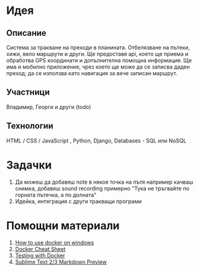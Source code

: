 Идея
====

Описание
--------

Система за тракване на преходи в планината. Отбелязване на пътеки, хижи, вело маршрути и други. 
Ще предоставя api, коeто ще приема и обработва GPS координати и допълнителна помощна информация. 
Ще има и мобилно приложение, чрез което ще може да се записва даден преход; 
да се използва като навигация за вече записан маршрут.

Участници
---------

Владимир, Георги и други (todo)


Технологии
----------

HTML / CSS / JavaScript , Python, Django, Databases - SQL или NoSQL


Задачки
=======

1. Да можеш да добавяш note в някоя точка на пътя например качваш снимка, добавяш sound recording примерно "Тука не тръгвайте по горната пътечка, а по долната"
2. Идейка, интеграция с други тракващи програми

Помощни материали
=================

1. [How to use docker on windows](http://blog.tutum.co/2014/11/05/how-to-use-docker-on-windows/ "How to use docker on windows")
2. [Docker Cheat Sheet](https://github.com/vkorichkov/docker-cheat-sheet "Docker Cheat Sheet")
3. [Testing with Docker](https://github.com/realpython/django-docker-tests "Testing with Docker")
4. [Sublime Text 2/3 Markdown Preview](https://github.com/revolunet/sublimetext-markdown-preview "Sublime Text 2/3 Markdown Preview")
